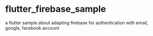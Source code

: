 # flutter_firebase_sample
a flutter sample about adapting firebase for authentication with email, google, facebook account
